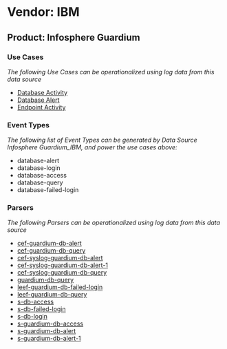 Vendor: IBM
===========
Product: Infosphere Guardium
----------------------------

### Use Cases

_The following Use Cases can be operationalized using log data from this data source_

* [Database Activity](../UseCases/usecase_database_activity.md)
* [Database Alert](../UseCases/usecase_database_alert.md)
* [Endpoint Activity](../UseCases/usecase_endpoint_activity.md)


### Event Types

_The following list of Event Types can be generated by Data Source Infosphere Guardium_IBM, and power the use cases above:_

- database-alert
- database-login
- database-access
- database-query
- database-failed-login


### Parsers

_The following Parsers can be operationalized using log data from this data source_

* [cef-guardium-db-alert](../Parsers/parserContent_cef-guardium-db-alert.md)
* [cef-guardium-db-query](../Parsers/parserContent_cef-guardium-db-query.md)
* [cef-syslog-guardium-db-alert](../Parsers/parserContent_cef-syslog-guardium-db-alert.md)
* [cef-syslog-guardium-db-alert-1](../Parsers/parserContent_cef-syslog-guardium-db-alert-1.md)
* [cef-syslog-guardium-db-query](../Parsers/parserContent_cef-syslog-guardium-db-query.md)
* [guardium-db-query](../Parsers/parserContent_guardium-db-query.md)
* [leef-guardium-db-failed-login](../Parsers/parserContent_leef-guardium-db-failed-login.md)
* [leef-guardium-db-query](../Parsers/parserContent_leef-guardium-db-query.md)
* [s-db-access](../Parsers/parserContent_s-db-access.md)
* [s-db-failed-login](../Parsers/parserContent_s-db-failed-login.md)
* [s-db-login](../Parsers/parserContent_s-db-login.md)
* [s-guardium-db-access](../Parsers/parserContent_s-guardium-db-access.md)
* [s-guardium-db-alert](../Parsers/parserContent_s-guardium-db-alert.md)
* [s-guardium-db-alert-1](../Parsers/parserContent_s-guardium-db-alert-1.md)

